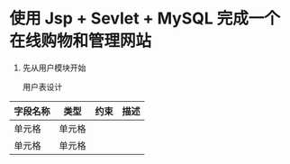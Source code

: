 # 使用 Jsp + Sevlet + MySQL 完成一个在线购物和管理网站

1. 先从用户模块开始
   
   用户表设计

|  字段名称   | 类型 | 约束 | 描述 |
|  ----  | ----  | ---- | ---- |
| 单元格  | 单元格 |
| 单元格  | 单元格 |